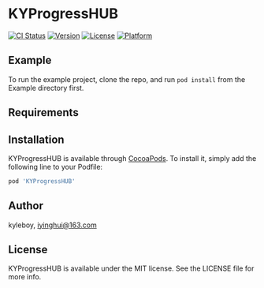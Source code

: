 # KYProgressHUB

[![CI Status](https://img.shields.io/travis/kyleboy/KYProgressHUB.svg?style=flat)](https://travis-ci.org/kyleboy/KYProgressHUB)
[![Version](https://img.shields.io/cocoapods/v/KYProgressHUB.svg?style=flat)](https://cocoapods.org/pods/KYProgressHUB)
[![License](https://img.shields.io/cocoapods/l/KYProgressHUB.svg?style=flat)](https://cocoapods.org/pods/KYProgressHUB)
[![Platform](https://img.shields.io/cocoapods/p/KYProgressHUB.svg?style=flat)](https://cocoapods.org/pods/KYProgressHUB)

## Example

To run the example project, clone the repo, and run `pod install` from the Example directory first.

## Requirements

## Installation

KYProgressHUB is available through [CocoaPods](https://cocoapods.org). To install
it, simply add the following line to your Podfile:

```ruby
pod 'KYProgressHUB'
```

## Author

kyleboy, iyinghui@163.com

## License

KYProgressHUB is available under the MIT license. See the LICENSE file for more info.
